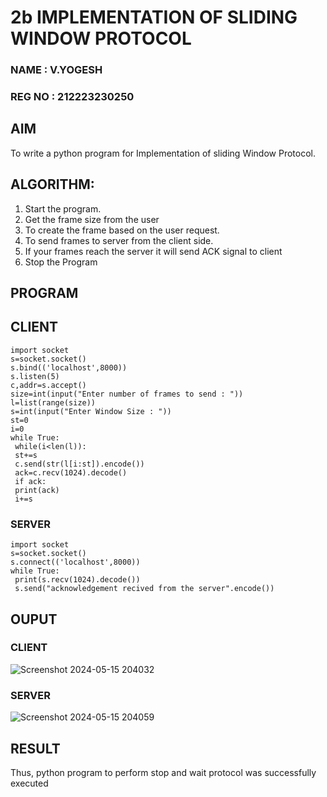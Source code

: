 # 2b IMPLEMENTATION OF SLIDING WINDOW PROTOCOL
### NAME : V.YOGESH
### REG NO : 212223230250
## AIM
To write a python program for Implementation of sliding Window Protocol.
## ALGORITHM:
1. Start the program.
2. Get the frame size from the user
3. To create the frame based on the user request.
4. To send frames to server from the client side.
5. If your frames reach the server it will send ACK signal to client
6. Stop the Program
## PROGRAM
## CLIENT
```
import socket
s=socket.socket()
s.bind(('localhost',8000))
s.listen(5)
c,addr=s.accept()
size=int(input("Enter number of frames to send : "))
l=list(range(size))
s=int(input("Enter Window Size : "))
st=0
i=0
while True:
 while(i<len(l)):
 st+=s
 c.send(str(l[i:st]).encode())
 ack=c.recv(1024).decode()
 if ack:
 print(ack)
 i+=s
```
### SERVER
```
import socket
s=socket.socket()
s.connect(('localhost',8000))
while True: 
 print(s.recv(1024).decode())
 s.send("acknowledgement recived from the server".encode())
```
## OUPUT
### CLIENT
![Screenshot 2024-05-15 204032](https://github.com/Yogesh-Yogi-1/2b_SLIDING_WINDOW_PROTOCOL/assets/148514598/35348e01-437a-4cee-9527-919dc755e959)
### SERVER
![Screenshot 2024-05-15 204059](https://github.com/Yogesh-Yogi-1/2b_SLIDING_WINDOW_PROTOCOL/assets/148514598/973a434f-1bd3-4e0f-b97b-88abc9279c2c)

## RESULT
Thus, python program to perform stop and wait protocol was successfully executed
